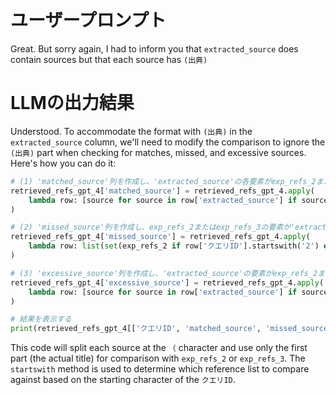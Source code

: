 # ユーザープロンプト

Great. But sorry again, I had to inform you that `extracted_source` does contain sources but that each source has `(出典)`

# LLMの出力結果

Understood. To accommodate the format with `(出典)` in the `extracted_source` column, we'll need to modify the comparison to ignore the `(出典)` part when checking for matches, missed, and excessive sources. Here's how you can do it:

```python
# (1) 'matched_source'列を作成し、'extracted_source'の各要素がexp_refs_2またはexp_refs_3に含まれているかをクエリIDに基づいてチェックする
retrieved_refs_gpt_4['matched_source'] = retrieved_refs_gpt_4.apply(
    lambda row: [source for source in row['extracted_source'] if source.split('（')[0] in (exp_refs_2 if row['クエリID'].startswith('2') else exp_refs_3)], axis=1
)

# (2) 'missed_source'列を作成し、exp_refs_2またはexp_refs_3の要素が'extracted_source'に含まれていないものをクエリIDに基づいてチェックする
retrieved_refs_gpt_4['missed_source'] = retrieved_refs_gpt_4.apply(
    lambda row: list(set(exp_refs_2 if row['クエリID'].startswith('2') else exp_refs_3) - set(source.split('（')[0] for source in row['extracted_source'])), axis=1
)

# (3) 'excessive_source'列を作成し、'extracted_source'の要素がexp_refs_2またはexp_refs_3に含まれていないものをクエリIDに基づいてチェックする
retrieved_refs_gpt_4['excessive_source'] = retrieved_refs_gpt_4.apply(
    lambda row: [source for source in row['extracted_source'] if source.split('（')[0] not in (exp_refs_2 if row['クエリID'].startswith('2') else exp_refs_3)], axis=1
)

# 結果を表示する
print(retrieved_refs_gpt_4[['クエリID', 'matched_source', 'missed_source', 'excessive_source']])
```

This code will split each source at the `（` character and use only the first part (the actual title) for comparison with `exp_refs_2` or `exp_refs_3`. The `startswith` method is used to determine which reference list to compare against based on the starting character of the `クエリID`.